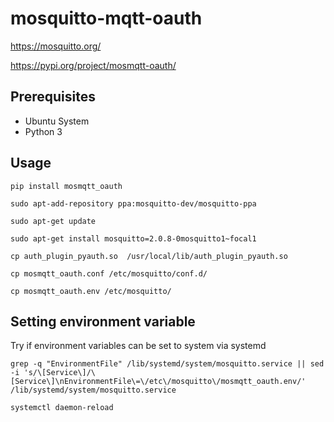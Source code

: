 # mosquitto-mqtt-oauth

https://mosquitto.org/

https://pypi.org/project/mosmqtt-oauth/

## Prerequisites

 - Ubuntu System
 - Python 3

## Usage
```
pip install mosmqtt_oauth

sudo apt-add-repository ppa:mosquitto-dev/mosquitto-ppa

sudo apt-get update

sudo apt-get install mosquitto=2.0.8-0mosquitto1~focal1

cp auth_plugin_pyauth.so  /usr/local/lib/auth_plugin_pyauth.so 

cp mosmqtt_oauth.conf /etc/mosquitto/conf.d/ 

cp mosmqtt_oauth.env /etc/mosquitto/

```

## Setting environment variable
Try if environment variables can be set to system via systemd

```
grep -q "EnvironmentFile" /lib/systemd/system/mosquitto.service || sed -i 's/\[Service\]/\[Service\]\nEnvironmentFile\=\/etc\/mosquitto\/mosmqtt_oauth.env/' /lib/systemd/system/mosquitto.service

systemctl daemon-reload
```

